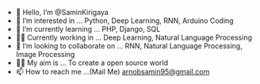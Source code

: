- 👋 Hello, I’m @SaminKirigaya
- 👀 I’m interested in ... Python, Deep Learning, RNN, Arduino Coding
- 🌱 I’m currently learning ... PHP, Django, SQL
- 💪🏻 Currently working in ... Deep Learning, Natural Language Processing
- 💞️ I’m looking to collaborate on ... RNN, Natural Language Processing, Image Processing
- 👊🏼 My aim is ... To create a open source world
- 📫 How to reach me ...(Mail Me) arnobsamin95@gmail.com 


